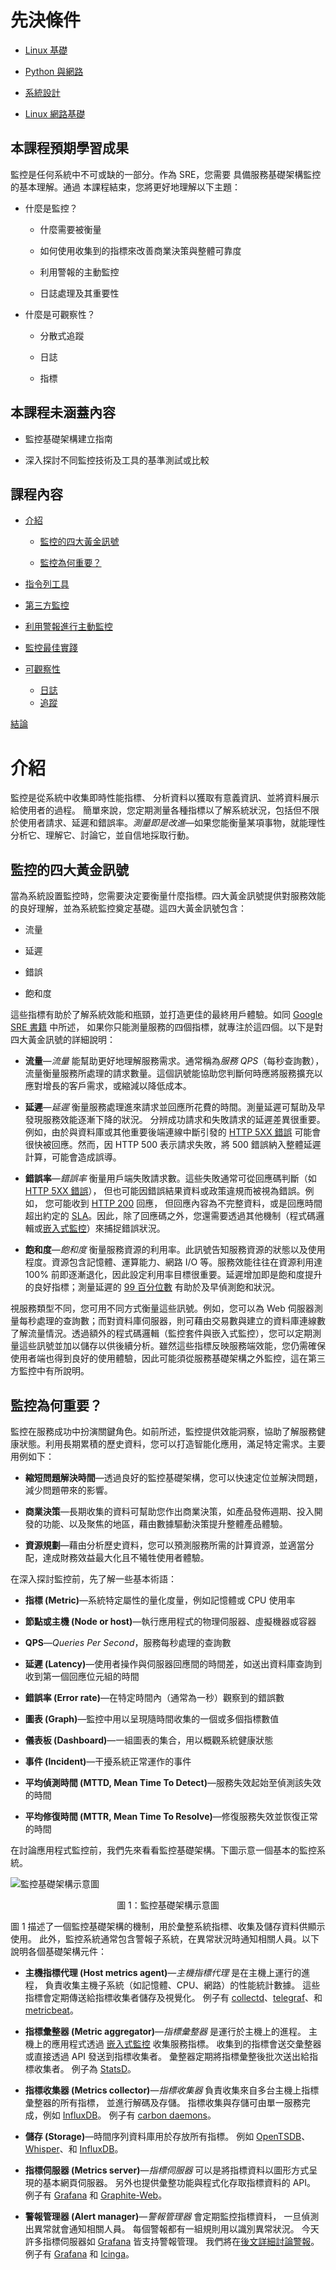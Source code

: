 ##

# 先決條件

-   [Linux 基礎](https://dictcp.github.io/school-of-sre/level101/linux_basics/intro/)

-   [Python 與網路](https://dictcp.github.io/school-of-sre/level101/python_web/intro/)

-   [系統設計](https://dictcp.github.io/school-of-sre/level101/systems_design/intro/)

-   [Linux 網路基礎](https://dictcp.github.io/school-of-sre/level101/linux_networking/intro/)


## 本課程預期學習成果

監控是任何系統中不可或缺的一部分。作為 SRE，您需要
具備服務基礎架構監控的基本理解。通過
本課程結束，您將更好地理解以下主題：

-   什麼是監控？

    -   什麼需要被衡量

    -   如何使用收集到的指標來改善商業決策與整體可靠度

    -   利用警報的主動監控

    -   日誌處理及其重要性

-   什麼是可觀察性？

    -   分散式追蹤

    -   日誌

    -   指標

## 本課程未涵蓋內容

-   監控基礎架構建立指南

-   深入探討不同監控技術及工具的基準測試或比較


## 課程內容

-   [介紹](https://dictcp.github.io/school-of-sre/level101/metrics_and_monitoring/introduction/#introduction)

    -   [監控的四大黃金訊號](https://dictcp.github.io/school-of-sre/level101/metrics_and_monitoring/introduction/#four-golden-signals-of-monitoring)

    -   [監控為何重要？](https://dictcp.github.io/school-of-sre/level101/metrics_and_monitoring/introduction/#why-is-monitoring-important)

-   [指令列工具](https://dictcp.github.io/school-of-sre/level101/metrics_and_monitoring/command-line_tools/)

-   [第三方監控](https://dictcp.github.io/school-of-sre/level101/metrics_and_monitoring/third-party_monitoring/)

-   [利用警報進行主動監控](https://dictcp.github.io/school-of-sre/level101/metrics_and_monitoring/alerts/)

-   [監控最佳實踐](https://dictcp.github.io/school-of-sre/level101/metrics_and_monitoring/best_practices/)

-   [可觀察性](https://dictcp.github.io/school-of-sre/level101/metrics_and_monitoring/observability/)

    -   [日誌](https://dictcp.github.io/school-of-sre/level101/metrics_and_monitoring/observability/#logs)
    -   [追蹤](https://dictcp.github.io/school-of-sre/level101/metrics_and_monitoring/bservability/#tracing)

[結論](https://dictcp.github.io/school-of-sre/level101/metrics_and_monitoring/conclusion/)


##

# 介紹

監控是從系統中收集即時性能指標、
分析資料以獲取有意義資訊、並將資料展示給使用者的過程。
簡單來說，您定期測量各種指標以了解系統狀況，包括但不限於使用者請求、延遲和錯誤率。*測量即是改進*&mdash;如果您能衡量某項事物，就能理性分析它、理解它、討論它，並自信地採取行動。


## 監控的四大黃金訊號

當為系統設置監控時，您需要決定要衡量什麼指標。四大黃金訊號提供對服務效能的良好理解，並為系統監控奠定基礎。這四大黃金訊號包含：

-   流量

-   延遲

-   錯誤

-   飽和度

這些指標有助於了解系統效能和瓶頸，並打造更佳的最終用戶體驗。如同
[Google SRE
書籍](https://sre.google/sre-book/monitoring-distributed-systems/) 中所述，
如果你只能測量服務的四個指標，就專注於這四個。以下是對四大黃金訊號的詳細說明：

-   **流量**&mdash;*流量* 能幫助更好地理解服務需求。通常稱為*服務 QPS*（每秒查詢數），
     流量衡量服務所處理的請求數量。這個訊號能協助您判斷何時應將服務擴充以應對增長的客戶需求，或縮減以降低成本。

-   **延遲**&mdash;*延遲* 衡量服務處理進來請求並回應所花費的時間。測量延遲可幫助及早發現服務效能逐漸下降的狀況。
     分辨成功請求和失敗請求的延遲差異很重要。例如，由於與資料庫或其他重要後端連線中斷引發的 [HTTP 5XX 錯誤](https://developer.mozilla.org/en-US/docs/Web/HTTP/Status#server_error_responses)
     可能會很快被回應。然而，因 HTTP 500 表示請求失敗，將 500 錯誤納入整體延遲計算，可能會造成誤導。

-   **錯誤率**&mdash;*錯誤率* 衡量用戶端失敗請求數。這些失敗通常可從回應碼判斷（如 [HTTP 5XX 錯誤](https://developer.mozilla.org/en-US/docs/Web/HTTP/Status#server_error_responses)），
     但也可能因錯誤結果資料或政策違規而被視為錯誤。例如，
     您可能收到 [HTTP 200](https://developer.mozilla.org/en-US/docs/Web/HTTP/Status/200) 回應，
     但回應內容為不完整資料，或是回應時間超出約定的
     [SLA](https://zh.wikipedia.org/wiki/服務水準協議)。因此，除了回應碼之外，您還需要透過其他機制（程式碼邏輯或[嵌入式監控](https://zh.wikipedia.org/wiki/Instrumentation_(computer_programming))）來捕捉錯誤狀況。

-   **飽和度**&mdash;*飽和度* 衡量服務資源的利用率。此訊號告知服務資源的狀態以及使用程度。資源包含記憶體、運算能力、網路 I/O 等。服務效能往往在資源利用達 100% 前即逐漸退化，因此設定利用率目標很重要。延遲增加即是飽和度提升的良好指標；測量延遲的 [99 百分位數](https://medium.com/@ankur_anand/an-in-depth-introduction-to-99-percentile-for-programmers-22e83a00caf)
     有助於及早偵測飽和狀況。

視服務類型不同，您可用不同方式衡量這些訊號。例如，您可以為 Web 伺服器測量每秒處理的查詢數；而對資料庫伺服器，則可藉由交易數與建立的資料庫連線數了解流量情況。透過額外的程式碼邏輯（監控套件與嵌入式監控），您可以定期測量這些訊號並加以儲存以供後續分析。雖然這些指標反映服務端效能，您仍需確保使用者端也得到良好的使用體驗，因此可能須從服務基礎架構之外監控，這在第三方監控中有所說明。

## 監控為何重要？

監控在服務成功中扮演關鍵角色。如前所述，監控提供效能洞察，協助了解服務健康狀態。利用長期累積的歷史資料，您可以打造智能化應用，滿足特定需求。主要用例如下：

-   **縮短問題解決時間**&mdash;透過良好的監控基礎架構，您可以快速定位並解決問題，減少問題帶來的影響。

-   **商業決策**&mdash;長期收集的資料可幫助您作出商業決策，如產品發佈週期、投入開發的功能、以及聚焦的地區，藉由數據驅動決策提升整體產品體驗。

-   **資源規劃**&mdash;藉由分析歷史資料，您可以預測服務所需的計算資源，並適當分配，達成財務效益最大化且不犧牲使用者體驗。

在深入探討監控前，先了解一些基本術語：

-   **指標 (Metric)**&mdash;系統特定屬性的量化度量，例如記憶體或 CPU 使用率

-   **節點或主機 (Node or host)**&mdash;執行應用程式的物理伺服器、虛擬機器或容器

-   **QPS**&mdash;*Queries Per Second*，服務每秒處理的查詢數

-   **延遲 (Latency)**&mdash;使用者操作與伺服器回應間的時間差，如送出資料庫查詢到收到第一個回應位元組的時間

-   **錯誤率 (Error rate)**&mdash;在特定時間內（通常為一秒）觀察到的錯誤數

-   **圖表 (Graph)**&mdash;監控中用以呈現隨時間收集的一個或多個指標數值

-   **儀表板 (Dashboard)**&mdash;一組圖表的集合，用以概觀系統健康狀態

-   **事件 (Incident)**&mdash;干擾系統正常運作的事件

-   **平均偵測時間 (MTTD, Mean Time To Detect)**&mdash;服務失效起始至偵測該失效的時間

-   **平均修復時間 (MTTR, Mean Time To Resolve)**&mdash;修復服務失效並恢復正常的時間

在討論應用程式監控前，我們先來看看監控基礎架構。下圖示意一個基本的監控系統。

![監控基礎架構示意圖](images/image1.jpg) 
<p align="center"> 圖 1：監控基礎架構示意圖 </p>

圖 1 描述了一個監控基礎架構的機制，用於彙整系統指標、收集及儲存資料供顯示使用。
此外，監控系統通常包含警報子系統，在異常狀況時通知相關人員。以下說明各個基礎架構元件：

-   **主機指標代理 (Host metrics agent)**&mdash;*主機指標代理* 是在主機上運行的進程，
     負責收集主機子系統（如記憶體、CPU、網路）的性能統計數據。
     這些指標會定期傳送給指標收集者儲存及視覺化。
     例子有 [collectd](https://collectd.org/)、[telegraf](https://www.influxdata.com/time-series-platform/telegraf/)、和 [metricbeat](https://www.elastic.co/beats/metricbeat)。

-   **指標彙整器 (Metric aggregator)**&mdash;*指標彙整器* 是運行於主機上的進程。
     主機上的應用程式透過
     [嵌入式監控](https://en.wikipedia.org/wiki/Instrumentation_(computer_programming)) 收集服務指標。
     收集到的指標會送交彙整器或直接透過 API 發送到指標收集者。
     彙整器定期將指標彙整後批次送出給指標收集者。
     例子為 [StatsD](https://github.com/statsd/statsd)。

-   **指標收集器 (Metrics collector)**&mdash;*指標收集器* 負責收集來自多台主機上指標彙整器的所有指標，
     並進行解碼及存儲。
     指標收集與存儲可由單一服務完成，例如 [InfluxDB](https://www.influxdata.com/)。
     例子有 [carbon daemons](https://graphite.readthedocs.io/en/latest/carbon-daemons.html)。

-   **儲存 (Storage)**&mdash;時間序列資料庫用於存放所有指標。
     例如 [OpenTSDB](http://opentsdb.net/)、[Whisper](https://graphite.readthedocs.io/en/stable/whisper.html)、和 [InfluxDB](https://www.influxdata.com/)。

-   **指標伺服器 (Metrics server)**&mdash;*指標伺服器* 可以是將指標資料以圖形方式呈現的基本網頁伺服器。
     另外也提供彙整功能與程式化存取指標資料的 API。
     例子有 [Grafana](https://github.com/grafana/grafana) 和 [Graphite-Web](https://github.com/graphite-project/graphite-web)。

-   **警報管理器 (Alert manager)**&mdash;*警報管理器* 會定期監控指標資料，
     一旦偵測出異常就會通知相關人員。
     每個警報都有一組規則用以識別異常狀況。
     今天許多指標伺服器如 [Grafana](https://github.com/grafana/grafana) 皆支持警報管理。
     我們將在[後文詳細討論警報](https://dictcp.github.io/school-of-sre/level101/metrics_and_monitoring/alerts/)。
     例子有 [Grafana](https://github.com/grafana/grafana) 和 [Icinga](https://icinga.com/)。
